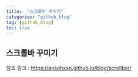 ```yaml
---
title:  "스크롤바 꾸미기"
categories: "github_blog"
tag: [github_blog]
toc: true
---
```


## 스크롤바 꾸미기

참조 링크 : https://ansohxxn.github.io/blog/scrollbar/

